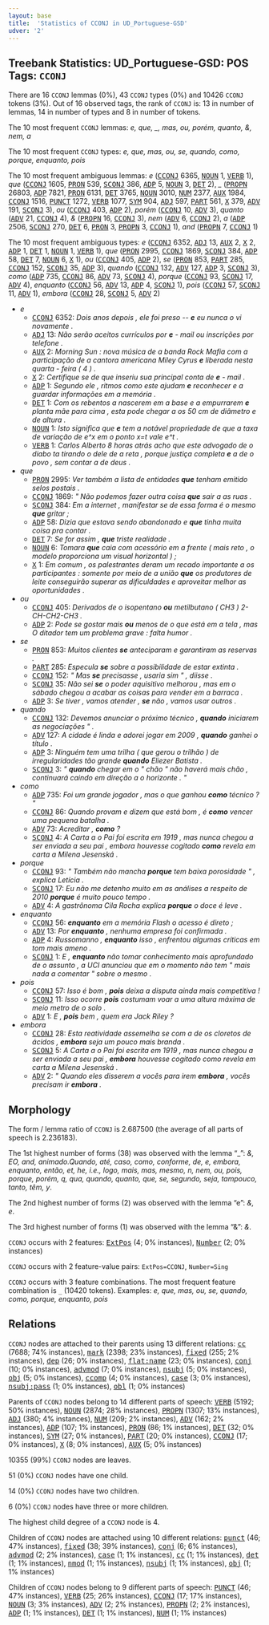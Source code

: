 ```yaml
---
layout: base
title:  'Statistics of CCONJ in UD_Portuguese-GSD'
udver: '2'
---
```


## Treebank Statistics: UD_Portuguese-GSD: POS Tags: `CCONJ`

There are 16 `CCONJ` lemmas (0%), 43 `CCONJ` types (0%) and 10426 `CCONJ` tokens (3%).
Out of 16 observed tags, the rank of `CCONJ` is: 13 in number of lemmas, 14 in number of types and 8 in number of tokens.

The 10 most frequent `CCONJ` lemmas: <em>e, que, _, mas, ou, porém, quanto, &, nem, a</em>

The 10 most frequent `CCONJ` types:  <em>e, que, mas, ou, se, quando, como, porque, enquanto, pois</em>

The 10 most frequent ambiguous lemmas: <em>e</em> (<tt><a href="pt_gsd-pos-CCONJ.html">CCONJ</a></tt> 6365, <tt><a href="pt_gsd-pos-NOUN.html">NOUN</a></tt> 1, <tt><a href="pt_gsd-pos-VERB.html">VERB</a></tt> 1), <em>que</em> (<tt><a href="pt_gsd-pos-CCONJ.html">CCONJ</a></tt> 1605, <tt><a href="pt_gsd-pos-PRON.html">PRON</a></tt> 539, <tt><a href="pt_gsd-pos-SCONJ.html">SCONJ</a></tt> 386, <tt><a href="pt_gsd-pos-ADP.html">ADP</a></tt> 5, <tt><a href="pt_gsd-pos-NOUN.html">NOUN</a></tt> 3, <tt><a href="pt_gsd-pos-DET.html">DET</a></tt> 2), <em>_</em> (<tt><a href="pt_gsd-pos-PROPN.html">PROPN</a></tt> 26803, <tt><a href="pt_gsd-pos-ADP.html">ADP</a></tt> 7821, <tt><a href="pt_gsd-pos-PRON.html">PRON</a></tt> 6131, <tt><a href="pt_gsd-pos-DET.html">DET</a></tt> 3765, <tt><a href="pt_gsd-pos-NOUN.html">NOUN</a></tt> 3010, <tt><a href="pt_gsd-pos-NUM.html">NUM</a></tt> 2377, <tt><a href="pt_gsd-pos-AUX.html">AUX</a></tt> 1984, <tt><a href="pt_gsd-pos-CCONJ.html">CCONJ</a></tt> 1516, <tt><a href="pt_gsd-pos-PUNCT.html">PUNCT</a></tt> 1272, <tt><a href="pt_gsd-pos-VERB.html">VERB</a></tt> 1077, <tt><a href="pt_gsd-pos-SYM.html">SYM</a></tt> 904, <tt><a href="pt_gsd-pos-ADJ.html">ADJ</a></tt> 597, <tt><a href="pt_gsd-pos-PART.html">PART</a></tt> 561, <tt><a href="pt_gsd-pos-X.html">X</a></tt> 379, <tt><a href="pt_gsd-pos-ADV.html">ADV</a></tt> 191, <tt><a href="pt_gsd-pos-SCONJ.html">SCONJ</a></tt> 3), <em>ou</em> (<tt><a href="pt_gsd-pos-CCONJ.html">CCONJ</a></tt> 403, <tt><a href="pt_gsd-pos-ADP.html">ADP</a></tt> 2), <em>porém</em> (<tt><a href="pt_gsd-pos-CCONJ.html">CCONJ</a></tt> 10, <tt><a href="pt_gsd-pos-ADV.html">ADV</a></tt> 3), <em>quanto</em> (<tt><a href="pt_gsd-pos-ADV.html">ADV</a></tt> 21, <tt><a href="pt_gsd-pos-CCONJ.html">CCONJ</a></tt> 4), <em>&</em> (<tt><a href="pt_gsd-pos-PROPN.html">PROPN</a></tt> 16, <tt><a href="pt_gsd-pos-CCONJ.html">CCONJ</a></tt> 3), <em>nem</em> (<tt><a href="pt_gsd-pos-ADV.html">ADV</a></tt> 6, <tt><a href="pt_gsd-pos-CCONJ.html">CCONJ</a></tt> 2), <em>a</em> (<tt><a href="pt_gsd-pos-ADP.html">ADP</a></tt> 2506, <tt><a href="pt_gsd-pos-SCONJ.html">SCONJ</a></tt> 270, <tt><a href="pt_gsd-pos-DET.html">DET</a></tt> 6, <tt><a href="pt_gsd-pos-PRON.html">PRON</a></tt> 3, <tt><a href="pt_gsd-pos-PROPN.html">PROPN</a></tt> 3, <tt><a href="pt_gsd-pos-CCONJ.html">CCONJ</a></tt> 1), <em>and</em> (<tt><a href="pt_gsd-pos-PROPN.html">PROPN</a></tt> 7, <tt><a href="pt_gsd-pos-CCONJ.html">CCONJ</a></tt> 1)

The 10 most frequent ambiguous types:  <em>e</em> (<tt><a href="pt_gsd-pos-CCONJ.html">CCONJ</a></tt> 6352, <tt><a href="pt_gsd-pos-ADJ.html">ADJ</a></tt> 13, <tt><a href="pt_gsd-pos-AUX.html">AUX</a></tt> 2, <tt><a href="pt_gsd-pos-X.html">X</a></tt> 2, <tt><a href="pt_gsd-pos-ADP.html">ADP</a></tt> 1, <tt><a href="pt_gsd-pos-DET.html">DET</a></tt> 1, <tt><a href="pt_gsd-pos-NOUN.html">NOUN</a></tt> 1, <tt><a href="pt_gsd-pos-VERB.html">VERB</a></tt> 1), <em>que</em> (<tt><a href="pt_gsd-pos-PRON.html">PRON</a></tt> 2995, <tt><a href="pt_gsd-pos-CCONJ.html">CCONJ</a></tt> 1869, <tt><a href="pt_gsd-pos-SCONJ.html">SCONJ</a></tt> 384, <tt><a href="pt_gsd-pos-ADP.html">ADP</a></tt> 58, <tt><a href="pt_gsd-pos-DET.html">DET</a></tt> 7, <tt><a href="pt_gsd-pos-NOUN.html">NOUN</a></tt> 6, <tt><a href="pt_gsd-pos-X.html">X</a></tt> 1), <em>ou</em> (<tt><a href="pt_gsd-pos-CCONJ.html">CCONJ</a></tt> 405, <tt><a href="pt_gsd-pos-ADP.html">ADP</a></tt> 2), <em>se</em> (<tt><a href="pt_gsd-pos-PRON.html">PRON</a></tt> 853, <tt><a href="pt_gsd-pos-PART.html">PART</a></tt> 285, <tt><a href="pt_gsd-pos-CCONJ.html">CCONJ</a></tt> 152, <tt><a href="pt_gsd-pos-SCONJ.html">SCONJ</a></tt> 35, <tt><a href="pt_gsd-pos-ADP.html">ADP</a></tt> 3), <em>quando</em> (<tt><a href="pt_gsd-pos-CCONJ.html">CCONJ</a></tt> 132, <tt><a href="pt_gsd-pos-ADV.html">ADV</a></tt> 127, <tt><a href="pt_gsd-pos-ADP.html">ADP</a></tt> 3, <tt><a href="pt_gsd-pos-SCONJ.html">SCONJ</a></tt> 3), <em>como</em> (<tt><a href="pt_gsd-pos-ADP.html">ADP</a></tt> 735, <tt><a href="pt_gsd-pos-CCONJ.html">CCONJ</a></tt> 86, <tt><a href="pt_gsd-pos-ADV.html">ADV</a></tt> 73, <tt><a href="pt_gsd-pos-SCONJ.html">SCONJ</a></tt> 4), <em>porque</em> (<tt><a href="pt_gsd-pos-CCONJ.html">CCONJ</a></tt> 93, <tt><a href="pt_gsd-pos-SCONJ.html">SCONJ</a></tt> 17, <tt><a href="pt_gsd-pos-ADV.html">ADV</a></tt> 4), <em>enquanto</em> (<tt><a href="pt_gsd-pos-CCONJ.html">CCONJ</a></tt> 56, <tt><a href="pt_gsd-pos-ADV.html">ADV</a></tt> 13, <tt><a href="pt_gsd-pos-ADP.html">ADP</a></tt> 4, <tt><a href="pt_gsd-pos-SCONJ.html">SCONJ</a></tt> 1), <em>pois</em> (<tt><a href="pt_gsd-pos-CCONJ.html">CCONJ</a></tt> 57, <tt><a href="pt_gsd-pos-SCONJ.html">SCONJ</a></tt> 11, <tt><a href="pt_gsd-pos-ADV.html">ADV</a></tt> 1), <em>embora</em> (<tt><a href="pt_gsd-pos-CCONJ.html">CCONJ</a></tt> 28, <tt><a href="pt_gsd-pos-SCONJ.html">SCONJ</a></tt> 5, <tt><a href="pt_gsd-pos-ADV.html">ADV</a></tt> 2)


* <em>e</em>
  * <tt><a href="pt_gsd-pos-CCONJ.html">CCONJ</a></tt> 6352: <em>Dois anos depois , ele foi preso -- <b>e</b> eu nunca o vi novamente .</em>
  * <tt><a href="pt_gsd-pos-ADJ.html">ADJ</a></tt> 13: <em>Não serão aceitos currículos por <b>e</b> - mail ou inscrições por telefone .</em>
  * <tt><a href="pt_gsd-pos-AUX.html">AUX</a></tt> 2: <em>Morning Sun : nova música de a banda Rock Mafia com a participação de a cantora americana Miley Cyrus <b>e</b> liberada nesta quarta - feira ( 4 ) .</em>
  * <tt><a href="pt_gsd-pos-X.html">X</a></tt> 2: <em>Certifique se de que inseriu sua principal conta de <b>e</b> - mail .</em>
  * <tt><a href="pt_gsd-pos-ADP.html">ADP</a></tt> 1: <em>Segundo ele , ritmos como este ajudam <b>e</b> reconhecer e a guardar informações em a memória .</em>
  * <tt><a href="pt_gsd-pos-DET.html">DET</a></tt> 1: <em>Com os rebentos a nascerem em a base e a empurrarem <b>e</b> planta mãe para cima , esta pode chegar a os 50 cm de diâmetro e de altura .</em>
  * <tt><a href="pt_gsd-pos-NOUN.html">NOUN</a></tt> 1: <em>Isto significa que <b>e</b> tem a notável propriedade de que a taxa de variação de e^x em o ponto x=t vale e^t .</em>
  * <tt><a href="pt_gsd-pos-VERB.html">VERB</a></tt> 1: <em>Carlos Alberto 8 horas atrás acho que este advogado de o diabo ta tirando o dele de a reta , porque justiça completa <b>e</b> a de o povo , sem contar a de deus .</em>
* <em>que</em>
  * <tt><a href="pt_gsd-pos-PRON.html">PRON</a></tt> 2995: <em>Ver também a lista de entidades <b>que</b> tenham emitido selos postais .</em>
  * <tt><a href="pt_gsd-pos-CCONJ.html">CCONJ</a></tt> 1869: <em>" Não podemos fazer outra coisa <b>que</b> sair a as ruas .</em>
  * <tt><a href="pt_gsd-pos-SCONJ.html">SCONJ</a></tt> 384: <em>Em a internet , manifestar se de essa forma é o mesmo <b>que</b> gritar ;</em>
  * <tt><a href="pt_gsd-pos-ADP.html">ADP</a></tt> 58: <em>Dizia que estava sendo abandonado e <b>que</b> tinha muita coisa pra contar .</em>
  * <tt><a href="pt_gsd-pos-DET.html">DET</a></tt> 7: <em>Se for assim , <b>que</b> triste realidade .</em>
  * <tt><a href="pt_gsd-pos-NOUN.html">NOUN</a></tt> 6: <em>Tomara <b>que</b> caia com acessório em a frente ( mais reto , o modelo proporciona um visual horizontal ) ;</em>
  * <tt><a href="pt_gsd-pos-X.html">X</a></tt> 1: <em>Em comum , os palestrantes deram um recado importante a os participantes : somente por meio de a união <b>que</b> os produtores de leite conseguirão superar as dificuldades e aproveitar melhor as oportunidades .</em>
* <em>ou</em>
  * <tt><a href="pt_gsd-pos-CCONJ.html">CCONJ</a></tt> 405: <em>Derivados de o isopentano <b>ou</b> metilbutano ( CH3 ) 2-CH-CH2-CH3 .</em>
  * <tt><a href="pt_gsd-pos-ADP.html">ADP</a></tt> 2: <em>Pode se gostar mais <b>ou</b> menos de o que está em a tela , mas O ditador tem um problema grave : falta humor .</em>
* <em>se</em>
  * <tt><a href="pt_gsd-pos-PRON.html">PRON</a></tt> 853: <em>Muitos clientes <b>se</b> anteciparam e garantiram as reservas .</em>
  * <tt><a href="pt_gsd-pos-PART.html">PART</a></tt> 285: <em>Especula <b>se</b> sobre a possibilidade de estar extinta .</em>
  * <tt><a href="pt_gsd-pos-CCONJ.html">CCONJ</a></tt> 152: <em>" Mas <b>se</b> precisasse , usaria sim " , diisse .</em>
  * <tt><a href="pt_gsd-pos-SCONJ.html">SCONJ</a></tt> 35: <em>Não sei <b>se</b> o poder aquisitivo melhorou , mas em o sábado chegou a acabar as coisas para vender em a barraca .</em>
  * <tt><a href="pt_gsd-pos-ADP.html">ADP</a></tt> 3: <em>Se tiver , vamos atender , <b>se</b> não , vamos usar outros .</em>
* <em>quando</em>
  * <tt><a href="pt_gsd-pos-CCONJ.html">CCONJ</a></tt> 132: <em>Devemos anunciar o próximo técnico , <b>quando</b> iniciarem as negociações " .</em>
  * <tt><a href="pt_gsd-pos-ADV.html">ADV</a></tt> 127: <em>A cidade é linda e adorei jogar em 2009 , <b>quando</b> ganhei o título .</em>
  * <tt><a href="pt_gsd-pos-ADP.html">ADP</a></tt> 3: <em>Ninguém tem uma trilha ( que gerou o trilhão ) de irregularidades tão grande <b>quando</b> Eliezer Batista .</em>
  * <tt><a href="pt_gsd-pos-SCONJ.html">SCONJ</a></tt> 3: <em>" <b>quando</b> chegar em o " chão " não haverá mais chão , continuará caindo em direção a o horizonte . "</em>
* <em>como</em>
  * <tt><a href="pt_gsd-pos-ADP.html">ADP</a></tt> 735: <em>Foi um grande jogador , mas o que ganhou <b>como</b> técnico ? "</em>
  * <tt><a href="pt_gsd-pos-CCONJ.html">CCONJ</a></tt> 86: <em>Quando provam e dizem que está bom , é <b>como</b> vencer uma pequena batalha .</em>
  * <tt><a href="pt_gsd-pos-ADV.html">ADV</a></tt> 73: <em>Acreditar , <b>como</b> ?</em>
  * <tt><a href="pt_gsd-pos-SCONJ.html">SCONJ</a></tt> 4: <em>A Carta a o Pai foi escrita em 1919 , mas nunca chegou a ser enviada a seu pai , embora houvesse cogitado <b>como</b> revela em carta a Milena Jesenská .</em>
* <em>porque</em>
  * <tt><a href="pt_gsd-pos-CCONJ.html">CCONJ</a></tt> 93: <em>" Também não mancha <b>porque</b> tem baixa porosidade " , explica Letícia .</em>
  * <tt><a href="pt_gsd-pos-SCONJ.html">SCONJ</a></tt> 17: <em>Eu não me detenho muito em as análises a respeito de 2010 <b>porque</b> é muito pouco tempo .</em>
  * <tt><a href="pt_gsd-pos-ADV.html">ADV</a></tt> 4: <em>A gastrônoma Cila Rocha explica <b>porque</b> o doce é leve .</em>
* <em>enquanto</em>
  * <tt><a href="pt_gsd-pos-CCONJ.html">CCONJ</a></tt> 56: <em><b>enquanto</b> em a memória Flash o acesso é direto ;</em>
  * <tt><a href="pt_gsd-pos-ADV.html">ADV</a></tt> 13: <em>Por <b>enquanto</b> , nenhuma empresa foi confirmada .</em>
  * <tt><a href="pt_gsd-pos-ADP.html">ADP</a></tt> 4: <em>Russomanno , <b>enquanto</b> isso , enfrentou algumas críticas em tom mais ameno .</em>
  * <tt><a href="pt_gsd-pos-SCONJ.html">SCONJ</a></tt> 1: <em>E , <b>enquanto</b> não tomar conhecimento mais aprofundado de o assunto , a UCI anunciou que em o momento não tem " mais nada a comentar " sobre o mesmo .</em>
* <em>pois</em>
  * <tt><a href="pt_gsd-pos-CCONJ.html">CCONJ</a></tt> 57: <em>Isso é bom , <b>pois</b> deixa a disputa ainda mais competitiva !</em>
  * <tt><a href="pt_gsd-pos-SCONJ.html">SCONJ</a></tt> 11: <em>Isso ocorre <b>pois</b> costumam voar a uma altura máxima de meio metro de o solo .</em>
  * <tt><a href="pt_gsd-pos-ADV.html">ADV</a></tt> 1: <em>E , <b>pois</b> bem , quem era Jack Riley ?</em>
* <em>embora</em>
  * <tt><a href="pt_gsd-pos-CCONJ.html">CCONJ</a></tt> 28: <em>Esta reatividade assemelha se com a de os cloretos de ácidos , <b>embora</b> seja um pouco mais branda .</em>
  * <tt><a href="pt_gsd-pos-SCONJ.html">SCONJ</a></tt> 5: <em>A Carta a o Pai foi escrita em 1919 , mas nunca chegou a ser enviada a seu pai , <b>embora</b> houvesse cogitado como revela em carta a Milena Jesenská .</em>
  * <tt><a href="pt_gsd-pos-ADV.html">ADV</a></tt> 2: <em>" Quando eles disserem a vocês para irem <b>embora</b> , vocês precisam ir <b>embora</b> .</em>

## Morphology

The form / lemma ratio of `CCONJ` is 2.687500 (the average of all parts of speech is 2.236183).

The 1st highest number of forms (38) was observed with the lemma “_”: <em>&amp;, EO, and, animado.Quando, até, caso, como, conforme, de, e, embora, enquanto, então, et, he, i.e., logo, mais, mas, mesmo, n, nem, ou, pois, porque, porém, q, qua, quando, quanto, que, se, segundo, seja, tampouco, tanto, têm, y</em>.

The 2nd highest number of forms (2) was observed with the lemma “e”: <em>&, e</em>.

The 3rd highest number of forms (1) was observed with the lemma “&”: <em>&</em>.

`CCONJ` occurs with 2 features: <tt><a href="pt_gsd-feat-ExtPos.html">ExtPos</a></tt> (4; 0% instances), <tt><a href="pt_gsd-feat-Number.html">Number</a></tt> (2; 0% instances)

`CCONJ` occurs with 2 feature-value pairs: `ExtPos=CCONJ`, `Number=Sing`

`CCONJ` occurs with 3 feature combinations.
The most frequent feature combination is `_` (10420 tokens).
Examples: <em>e, que, mas, ou, se, quando, como, porque, enquanto, pois</em>


## Relations

`CCONJ` nodes are attached to their parents using 13 different relations: <tt><a href="pt_gsd-dep-cc.html">cc</a></tt> (7688; 74% instances), <tt><a href="pt_gsd-dep-mark.html">mark</a></tt> (2398; 23% instances), <tt><a href="pt_gsd-dep-fixed.html">fixed</a></tt> (255; 2% instances), <tt><a href="pt_gsd-dep-dep.html">dep</a></tt> (26; 0% instances), <tt><a href="pt_gsd-dep-flat-name.html">flat:name</a></tt> (23; 0% instances), <tt><a href="pt_gsd-dep-conj.html">conj</a></tt> (10; 0% instances), <tt><a href="pt_gsd-dep-advmod.html">advmod</a></tt> (7; 0% instances), <tt><a href="pt_gsd-dep-nsubj.html">nsubj</a></tt> (5; 0% instances), <tt><a href="pt_gsd-dep-obj.html">obj</a></tt> (5; 0% instances), <tt><a href="pt_gsd-dep-ccomp.html">ccomp</a></tt> (4; 0% instances), <tt><a href="pt_gsd-dep-case.html">case</a></tt> (3; 0% instances), <tt><a href="pt_gsd-dep-nsubj-pass.html">nsubj:pass</a></tt> (1; 0% instances), <tt><a href="pt_gsd-dep-obl.html">obl</a></tt> (1; 0% instances)

Parents of `CCONJ` nodes belong to 14 different parts of speech: <tt><a href="pt_gsd-pos-VERB.html">VERB</a></tt> (5192; 50% instances), <tt><a href="pt_gsd-pos-NOUN.html">NOUN</a></tt> (2874; 28% instances), <tt><a href="pt_gsd-pos-PROPN.html">PROPN</a></tt> (1307; 13% instances), <tt><a href="pt_gsd-pos-ADJ.html">ADJ</a></tt> (380; 4% instances), <tt><a href="pt_gsd-pos-NUM.html">NUM</a></tt> (209; 2% instances), <tt><a href="pt_gsd-pos-ADV.html">ADV</a></tt> (162; 2% instances), <tt><a href="pt_gsd-pos-ADP.html">ADP</a></tt> (107; 1% instances), <tt><a href="pt_gsd-pos-PRON.html">PRON</a></tt> (86; 1% instances), <tt><a href="pt_gsd-pos-DET.html">DET</a></tt> (32; 0% instances), <tt><a href="pt_gsd-pos-SYM.html">SYM</a></tt> (27; 0% instances), <tt><a href="pt_gsd-pos-PART.html">PART</a></tt> (20; 0% instances), <tt><a href="pt_gsd-pos-CCONJ.html">CCONJ</a></tt> (17; 0% instances), <tt><a href="pt_gsd-pos-X.html">X</a></tt> (8; 0% instances), <tt><a href="pt_gsd-pos-AUX.html">AUX</a></tt> (5; 0% instances)

10355 (99%) `CCONJ` nodes are leaves.

51 (0%) `CCONJ` nodes have one child.

14 (0%) `CCONJ` nodes have two children.

6 (0%) `CCONJ` nodes have three or more children.

The highest child degree of a `CCONJ` node is 4.

Children of `CCONJ` nodes are attached using 10 different relations: <tt><a href="pt_gsd-dep-punct.html">punct</a></tt> (46; 47% instances), <tt><a href="pt_gsd-dep-fixed.html">fixed</a></tt> (38; 39% instances), <tt><a href="pt_gsd-dep-conj.html">conj</a></tt> (6; 6% instances), <tt><a href="pt_gsd-dep-advmod.html">advmod</a></tt> (2; 2% instances), <tt><a href="pt_gsd-dep-case.html">case</a></tt> (1; 1% instances), <tt><a href="pt_gsd-dep-cc.html">cc</a></tt> (1; 1% instances), <tt><a href="pt_gsd-dep-det.html">det</a></tt> (1; 1% instances), <tt><a href="pt_gsd-dep-nmod.html">nmod</a></tt> (1; 1% instances), <tt><a href="pt_gsd-dep-nsubj.html">nsubj</a></tt> (1; 1% instances), <tt><a href="pt_gsd-dep-obj.html">obj</a></tt> (1; 1% instances)

Children of `CCONJ` nodes belong to 9 different parts of speech: <tt><a href="pt_gsd-pos-PUNCT.html">PUNCT</a></tt> (46; 47% instances), <tt><a href="pt_gsd-pos-VERB.html">VERB</a></tt> (25; 26% instances), <tt><a href="pt_gsd-pos-CCONJ.html">CCONJ</a></tt> (17; 17% instances), <tt><a href="pt_gsd-pos-NOUN.html">NOUN</a></tt> (3; 3% instances), <tt><a href="pt_gsd-pos-ADV.html">ADV</a></tt> (2; 2% instances), <tt><a href="pt_gsd-pos-PROPN.html">PROPN</a></tt> (2; 2% instances), <tt><a href="pt_gsd-pos-ADP.html">ADP</a></tt> (1; 1% instances), <tt><a href="pt_gsd-pos-DET.html">DET</a></tt> (1; 1% instances), <tt><a href="pt_gsd-pos-NUM.html">NUM</a></tt> (1; 1% instances)

